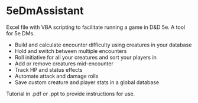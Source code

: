 # 5eDmAssistant
Excel file with VBA scripting to facilitate running a game in D&amp;D 5e. A tool for 5e DMs.

- Build and calculate encounter difficulty using creatures in your database
- Hold and switch between multiple encounters 
- Roll initiative for all your creatures and sort your players in
- Add or remove creatures mid-encounter
- Track HP and status effects
- Automate attack and damage rolls
- Save custom creature and player stats in a global database

Tutorial in .pdf or .ppt to provide instructions for use.
